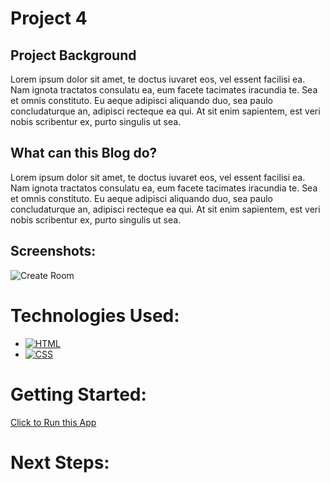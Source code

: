 # Project 4


## Project Background
Lorem ipsum dolor sit amet, te doctus iuvaret eos, vel essent facilisi ea. Nam ignota tractatos consulatu ea, eum facete tacimates iracundia te. Sea et omnis constituto. Eu aeque adipisci aliquando duo, sea paulo concludaturque an, adipisci recteque ea qui. At sit enim sapientem, est veri nobis scribentur ex, purto singulis ut sea.
## What can this Blog do?
Lorem ipsum dolor sit amet, te doctus iuvaret eos, vel essent facilisi ea. Nam ignota tractatos consulatu ea, eum facete tacimates iracundia te. Sea et omnis constituto. Eu aeque adipisci aliquando duo, sea paulo concludaturque an, adipisci recteque ea qui. At sit enim sapientem, est veri nobis scribentur ex, purto singulis ut sea.
## Screenshots:
![Create Room](https://images.unsplash.com/photo-1682686579688-c2ba945eda0e?ixlib=rb-4.0.3&ixid=M3wxMjA3fDF8MHxwaG90by1wYWdlfHx8fGVufDB8fHx8fA%3D%3D&auto=format&fit=crop&w=2940&q=80)

# Technologies Used:
* [![HTML](https://img.shields.io/badge/HTML5-E34F26?style=flat&logo=html5&logoColor=white)](https://developer.mozilla.org/en-US/docs/Web/HTML)
* [![CSS](https://img.shields.io/badge/CSS3-1572B6?style=flat&logo=css3&logoColor=white)](https://developer.mozilla.org/en-US/docs/Web/CSS)

# Getting Started:
[Click to Run this App](http://localhost:3000/)
# Next Steps: